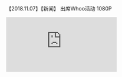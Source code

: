 【2018.11.07】【新闻】 出席Whoo活动 1080P       
<iframe src="https://video.h5.weibo.cn/1034:4346876506367839/4346876792924029" frameborder="0" allowfullscreen></iframe>
